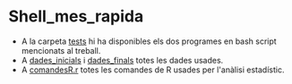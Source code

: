 # Shell_mes_rapida

* A la carpeta [tests](tests) hi ha disponibles els dos programes en bash script mencionats al treball.
* A [dades_inicials](dades_inicials.xlsx) i [dades_finals](dades_finals.xlsx) totes les dades usades.
* A [comandesR.r](comandesR.r) totes les comandes de R usades per l'anàlisi estadístic.
